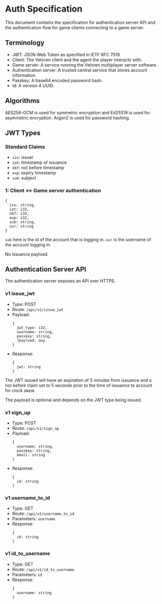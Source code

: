 # Auth Specification

This document contains the specification for authentication server API
and the authentication flow for game clients connecting to a game server.

## Terminology

- JWT: JSON Web Token as specified in IETF RFC 7519.
- Client: The Veloren client and the agent the player interacts with.
- Game server: A service running the Veloren multiplayer server software.
- Authentication server: A trusted central service that stores account information.
- Passkey: A base64 encoded password hash.
- Id: A version 4 UUID.

## Algorithms

AES256-GCM is used for symmetric encryption and
Ed25519 is used for asymmetric encryption.
Argon2 is used for password hashing.

## JWT Types

### Standard Claims

- `iss`: issuer
- `iat`: timestamp of issuance
- `nbf`: not before timestamp
- `exp`: expiry timestamp
- `sub`: subject

### 1: Client <-> Game server authentication

```
{
  iss: string,
  iat: i32,
  nbf: i32,
  exp: i32,
  sub: string,
  usr: string
}
```

`sub` here is the id of the account that is logging in.
`usr` is the username of the account logging in.

No issuance payload.

## Authentication Server API

The authentication server exposes an API over HTTPS.

### v1 issue_jwt

- Type: POST
- Route: `/api/v1/issue_jwt`
- Payload:
  ```
  {
    jwt_type: i32,
    username: string,
    passkey: string,
    ?payload: any
  }
  ```
- Response:
  ```
  {
    jwt: string
  }
  ```

The JWT issued will have an expiration of 5 minutes from issuance
and a not before claim set to 5 seconds prior to the time of issuance to account for clock skew.

The payload is optional and depends on the JWT type being issued.

### v1 sign_up

- Type: POST
- Route: `/api/v1/sign_up`
- Payload:
  ```
  {
    username: string,
    passkey: string,
    email: string
  }
  ```
- Response:
  ```
  {
    id: string
  }
  ```

### v1 username_to_id

- Type: GET
- Route: `/api/v1/username_to_id`
- Parameters: `username`
- Response:
  ```
  {
    id: string
  }
  ```

### v1 id_to_username

- Type: GET
- Route: `/api/v1/id_to_username`
- Parameters: `id`
- Response:
  ```
  {
    username: string
  }
  ```
